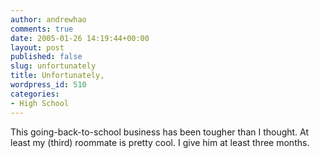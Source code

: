 ```yaml
---
author: andrewhao
comments: true
date: 2005-01-26 14:19:44+00:00
layout: post
published: false
slug: unfortunately
title: Unfortunately,
wordpress_id: 510
categories:
- High School
---
```


This going-back-to-school business has been tougher than I thought. At least my (third) roommate is pretty cool. I give him at least three months.
